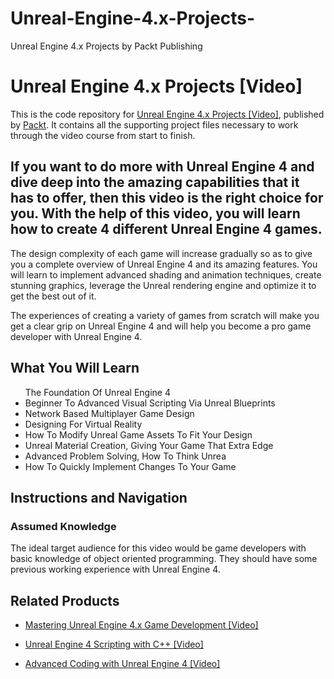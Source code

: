 # Unreal-Engine-4.x-Projects-
Unreal Engine 4.x Projects by Packt Publishing
# Unreal Engine 4.x Projects [Video]
This is the code repository for [Unreal Engine 4.x Projects [Video]](https://www.packtpub.com/game-development/unreal-engine-4x-projects-video), published by [Packt](https://www.packtpub.com/?utm_source=github). It contains all the supporting project files necessary to work through the video course from start to finish.
##  If you want to do more with Unreal Engine 4 and dive deep into the amazing capabilities that it has to offer, then this video is the right choice for you. With the help of this video, you will learn how to create 4 different Unreal Engine 4 games. 

The design complexity of each game will increase gradually so as to give you a complete overview of Unreal Engine 4 and its amazing features. You will learn to implement advanced shading and animation techniques, create stunning graphics, leverage the Unreal rendering engine and optimize it to get the best out of it. 

The experiences of creating a variety of games from scratch will make you get a clear grip on Unreal Engine 4 and will help you become a pro game developer with Unreal Engine 4.
<H2>What You Will Learn</H2>
<DIV class=book-info-will-learn-text>
<UL>The Foundation Of Unreal Engine 4
<LI>Beginner To Advanced Visual Scripting Via Unreal Blueprints
<LI>Network Based Multiplayer Game Design
<LI>Designing For Virtual Reality
<LI>How To Modify Unreal Game Assets To Fit Your Design
<LI>Unreal Material Creation, Giving Your Game That Extra Edge
<LI>Advanced Problem Solving, How To Think Unrea
<LI>How To Quickly Implement Changes To Your Game</LI></UL></DIV>

## Instructions and Navigation
### Assumed Knowledge

The ideal target audience for this video would be game developers with basic knowledge of object oriented programming. They should have some previous working experience with Unreal Engine 4.

## Related Products
* [Mastering Unreal Engine 4.x Game Development [Video]](https://www.packtpub.com/game-development/mastering-unreal-engine-4x-game-development-video)

* [Unreal Engine 4 Scripting with C++ [Video]](https://www.packtpub.com/game-development/unreal-engine-4-scripting-c-video)

* [Advanced Coding with Unreal Engine 4 [Video]](https://www.packtpub.com/game-development/advanced-coding-unreal-engine-4-video)

